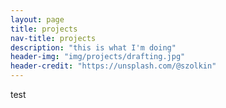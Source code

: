 ```yaml
---
layout: page
title: projects
nav-title: projects
description: "this is what I'm doing"
header-img: "img/projects/drafting.jpg"
header-credit: "https://unsplash.com/@szolkin"
---
```


test
